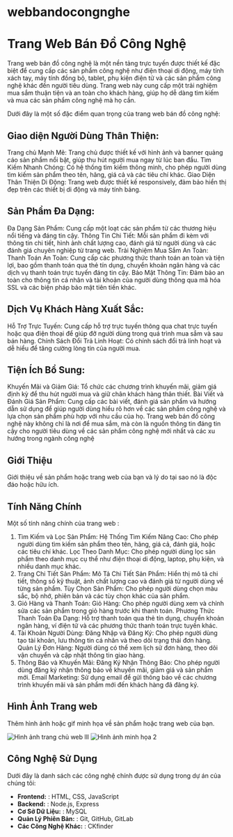 # webbandocongnghe
# Trang Web Bán Đồ Công Nghệ 

Trang web bán đồ công nghệ là một nền tảng trực tuyến được thiết kế đặc biệt để cung cấp các sản phẩm công nghệ như điện thoại di động, máy tính xách tay, máy tính đồng bộ, tablet, phụ kiện điện tử và các sản phẩm công nghệ khác đến người tiêu dùng. Trang web này cung cấp một trải nghiệm mua sắm thuận tiện và an toàn cho khách hàng, giúp họ dễ dàng tìm kiếm và mua các sản phẩm công nghệ mà họ cần.

Dưới đây là một số đặc điểm quan trọng của trang web bán đồ công nghệ:

## Giao diện Người Dùng Thân Thiện:
Trang chủ Mạnh Mẽ: Trang chủ được thiết kế với hình ảnh và banner quảng cáo sản phẩm nổi bật, giúp thu hút người mua ngay từ lúc ban đầu.
Tìm Kiếm Nhanh Chóng: Có hệ thống tìm kiếm thông minh, cho phép người dùng tìm kiếm sản phẩm theo tên, hãng, giá cả và các tiêu chí khác.
Giao Diện Thân Thiện Di Động: Trang web được thiết kế responsively, đảm bảo hiển thị đẹp trên các thiết bị di động và máy tính bảng.
## Sản Phẩm Đa Dạng:
Đa Dạng Sản Phẩm: Cung cấp một loạt các sản phẩm từ các thương hiệu nổi tiếng và đáng tin cậy.
Thông Tin Chi Tiết: Mỗi sản phẩm đi kèm với thông tin chi tiết, hình ảnh chất lượng cao, đánh giá từ người dùng và các đánh giá chuyên nghiệp từ trang web.
Trải Nghiệm Mua Sắm An Toàn:
Thanh Toán An Toàn: Cung cấp các phương thức thanh toán an toàn và tiện lợi, bao gồm thanh toán qua thẻ tín dụng, chuyển khoản ngân hàng và các dịch vụ thanh toán trực tuyến đáng tin cậy.
Bảo Mật Thông Tin: Đảm bảo an toàn cho thông tin cá nhân và tài khoản của người dùng thông qua mã hóa SSL và các biện pháp bảo mật tiên tiến khác.
## Dịch Vụ Khách Hàng Xuất Sắc:
Hỗ Trợ Trực Tuyến: Cung cấp hỗ trợ trực tuyến thông qua chat trực tuyến hoặc qua điện thoại để giúp đỡ người dùng trong quá trình mua sắm và sau bán hàng.
Chính Sách Đổi Trả Linh Hoạt: Có chính sách đổi trả linh hoạt và dễ hiểu để tăng cường lòng tin của người mua.
## Tiện Ích Bổ Sung:
Khuyến Mãi và Giảm Giá: Tổ chức các chương trình khuyến mãi, giảm giá định kỳ để thu hút người mua và giữ chân khách hàng thân thiết.
Bài Viết và Đánh Giá Sản Phẩm: Cung cấp các bài viết, đánh giá sản phẩm và hướng dẫn sử dụng để giúp người dùng hiểu rõ hơn về các sản phẩm công nghệ và lựa chọn sản phẩm phù hợp với nhu cầu của họ.
Trang web bán đồ công nghệ này không chỉ là nơi để mua sắm, mà còn là nguồn thông tin đáng tin cậy cho người tiêu dùng về các sản phẩm công nghệ mới nhất và các xu hướng trong ngành công nghệ

## Giới Thiệu

Giới thiệu về sản phẩm hoặc trang web của bạn và lý do tại sao nó là độc đáo hoặc hữu ích.

## Tính Năng Chính

Một số tính năng chính của trang web :

1. Tìm Kiếm và Lọc Sản Phẩm:
Hệ Thống Tìm Kiếm Nâng Cao: Cho phép người dùng tìm kiếm sản phẩm theo tên, hãng, giá cả, đánh giá, hoặc các tiêu chí khác.
Lọc Theo Danh Mục: Cho phép người dùng lọc sản phẩm theo danh mục cụ thể như điện thoại di động, laptop, phụ kiện, và nhiều danh mục khác.
2. Trang Chi Tiết Sản Phẩm:
Mô Tả Chi Tiết Sản Phẩm: Hiển thị mô tả chi tiết, thông số kỹ thuật, ảnh chất lượng cao và đánh giá từ người dùng về từng sản phẩm.
Tùy Chọn Sản Phẩm: Cho phép người dùng chọn màu sắc, bộ nhớ, phiên bản và các tùy chọn khác của sản phẩm.
3. Giỏ Hàng và Thanh Toán:
Giỏ Hàng: Cho phép người dùng xem và chỉnh sửa các sản phẩm trong giỏ hàng trước khi thanh toán.
Phương Thức Thanh Toán Đa Dạng: Hỗ trợ thanh toán qua thẻ tín dụng, chuyển khoản ngân hàng, ví điện tử và các phương thức thanh toán trực tuyến khác.
4. Tài Khoản Người Dùng:
Đăng Nhập và Đăng Ký: Cho phép người dùng tạo tài khoản, lưu thông tin cá nhân và theo dõi trạng thái đơn hàng.
Quản Lý Đơn Hàng: Người dùng có thể xem lịch sử đơn hàng, theo dõi vận chuyển và cập nhật thông tin giao hàng.
5. Thông Báo và Khuyến Mãi:
Đăng Ký Nhận Thông Báo: Cho phép người dùng đăng ký nhận thông báo về khuyến mãi, giảm giá và sản phẩm mới.
Email Marketing: Sử dụng email để gửi thông báo về các chương trình khuyến mãi và sản phẩm mới đến khách hàng đã đăng ký.

## Hình Ảnh Trang web

Thêm hình ảnh hoặc gif minh họa về sản phẩm hoặc trang web của bạn.

![Hình ảnh trang chủ web](![image](https://github.com/liemcoder123/webbandocongnghe/assets/115134098/7d28d0a3-131b-42be-bc33-70809b355e57)
) lll
![Hình ảnh minh họa 2](link-to-image2.png)

## Công Nghệ Sử Dụng

Dưới đây là danh sách các công nghệ chính được sử dụng trong dự án của chúng tôi:

- **Frontend:** : HTML, CSS, JavaScript 
- **Backend:** : Node.js, Express
- **Cơ Sở Dữ Liệu:** : MySQL
- **Quản Lý Phiên Bản:** : Git, GitHub, GitLab
- **Các Công Nghệ Khác:** : CKfinder

